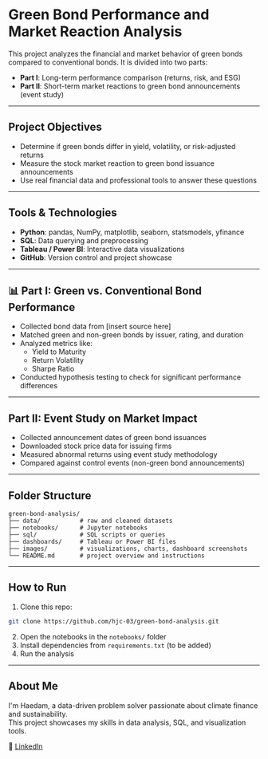 # Green Bond Performance and Market Reaction Analysis

This project analyzes the financial and market behavior of green bonds compared to conventional bonds. It is divided into two parts:

- **Part I**: Long-term performance comparison (returns, risk, and ESG)
- **Part II**: Short-term market reactions to green bond announcements (event study)

---

## Project Objectives

- Determine if green bonds differ in yield, volatility, or risk-adjusted returns
- Measure the stock market reaction to green bond issuance announcements
- Use real financial data and professional tools to answer these questions

---

## Tools & Technologies

- **Python**: pandas, NumPy, matplotlib, seaborn, statsmodels, yfinance
- **SQL**: Data querying and preprocessing
- **Tableau / Power BI**: Interactive data visualizations
- **GitHub**: Version control and project showcase

---

## 📊 Part I: Green vs. Conventional Bond Performance

- Collected bond data from [insert source here]
- Matched green and non-green bonds by issuer, rating, and duration
- Analyzed metrics like:
  - Yield to Maturity
  - Return Volatility
  - Sharpe Ratio
- Conducted hypothesis testing to check for significant performance differences

---

## Part II: Event Study on Market Impact

- Collected announcement dates of green bond issuances
- Downloaded stock price data for issuing firms
- Measured abnormal returns using event study methodology
- Compared against control events (non-green bond announcements)

---

## Folder Structure

```
green-bond-analysis/
├── data/           # raw and cleaned datasets
├── notebooks/      # Jupyter notebooks
├── sql/            # SQL scripts or queries
├── dashboards/     # Tableau or Power BI files
├── images/         # visualizations, charts, dashboard screenshots
└── README.md       # project overview and instructions
```

---

## How to Run

1. Clone this repo:

```bash
git clone https://github.com/hjc-03/green-bond-analysis.git
```


2. Open the notebooks in the `notebooks/` folder  
3. Install dependencies from `requirements.txt` (to be added)  
4. Run the analysis

---

## About Me

I'm Haedam, a data-driven problem solver passionate about climate finance and sustainability.  
This project showcases my skills in data analysis, SQL, and visualization tools.

🔗 [LinkedIn](https://www.linkedin.com/in/haedam-cho-55a44a210)

